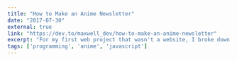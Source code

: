 ```yaml
---
title: "How to Make an Anime Newsletter"
date: "2017-07-30"
external: true
link: "https://dev.to/maxwell_dev/how-to-make-an-anime-newsletter"
excerpt: "For my first web project that wasn't a website, I broke down a goal that involved Node, scheduled functions, the Twitter API, and a feed of anime wallpapers."
tags: ['programming', 'anime', 'javascript']
---
```

